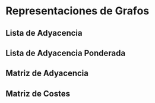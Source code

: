 # Representaciones de Grafos  

## Lista de Adyacencia  
  
## Lista de Adyacencia Ponderada   
  
## Matriz de Adyacencia  
  
## Matriz de Costes
 
